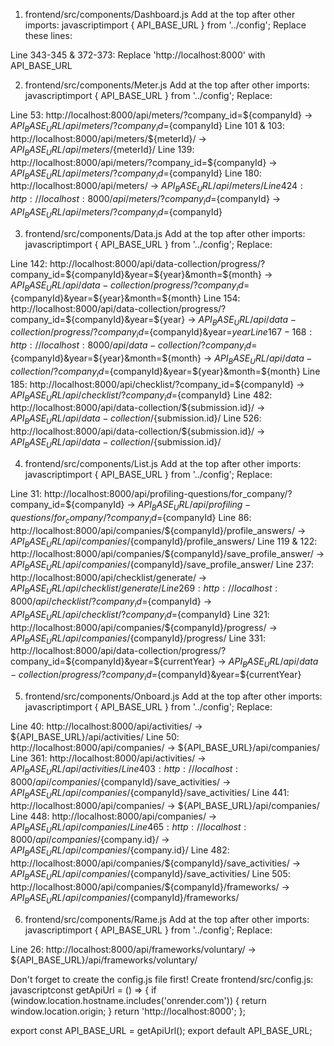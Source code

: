 1. frontend/src/components/Dashboard.js
Add at the top after other imports:
javascriptimport { API_BASE_URL } from '../config';
Replace these lines:

Line 343-345 & 372-373: Replace 'http://localhost:8000' with API_BASE_URL

2. frontend/src/components/Meter.js
Add at the top after other imports:
javascriptimport { API_BASE_URL } from '../config';
Replace:

Line 53: http://localhost:8000/api/meters/?company_id=${companyId} → ${API_BASE_URL}/api/meters/?company_id=${companyId}
Line 101 & 103: http://localhost:8000/api/meters/${meterId}/ → ${API_BASE_URL}/api/meters/${meterId}/
Line 139: http://localhost:8000/api/meters/?company_id=${companyId} → ${API_BASE_URL}/api/meters/?company_id=${companyId}
Line 180: http://localhost:8000/api/meters/ → ${API_BASE_URL}/api/meters/
Line 424: http://localhost:8000/api/meters/?company_id=${companyId} → ${API_BASE_URL}/api/meters/?company_id=${companyId}

3. frontend/src/components/Data.js
Add at the top after other imports:
javascriptimport { API_BASE_URL } from '../config';
Replace:

Line 142: http://localhost:8000/api/data-collection/progress/?company_id=${companyId}&year=${year}&month=${month} → ${API_BASE_URL}/api/data-collection/progress/?company_id=${companyId}&year=${year}&month=${month}
Line 154: http://localhost:8000/api/data-collection/progress/?company_id=${companyId}&year=${year} → ${API_BASE_URL}/api/data-collection/progress/?company_id=${companyId}&year=${year}
Line 167-168: http://localhost:8000/api/data-collection/?company_id=${companyId}&year=${year}&month=${month} → ${API_BASE_URL}/api/data-collection/?company_id=${companyId}&year=${year}&month=${month}
Line 185: http://localhost:8000/api/checklist/?company_id=${companyId} → ${API_BASE_URL}/api/checklist/?company_id=${companyId}
Line 482: http://localhost:8000/api/data-collection/${submission.id}/ → ${API_BASE_URL}/api/data-collection/${submission.id}/
Line 526: http://localhost:8000/api/data-collection/${submission.id}/ → ${API_BASE_URL}/api/data-collection/${submission.id}/

4. frontend/src/components/List.js
Add at the top after other imports:
javascriptimport { API_BASE_URL } from '../config';
Replace:

Line 31: http://localhost:8000/api/profiling-questions/for_company/?company_id=${companyId} → ${API_BASE_URL}/api/profiling-questions/for_company/?company_id=${companyId}
Line 86: http://localhost:8000/api/companies/${companyId}/profile_answers/ → ${API_BASE_URL}/api/companies/${companyId}/profile_answers/
Line 119 & 122: http://localhost:8000/api/companies/${companyId}/save_profile_answer/ → ${API_BASE_URL}/api/companies/${companyId}/save_profile_answer/
Line 237: http://localhost:8000/api/checklist/generate/ → ${API_BASE_URL}/api/checklist/generate/
Line 269: http://localhost:8000/api/checklist/?company_id=${companyId} → ${API_BASE_URL}/api/checklist/?company_id=${companyId}
Line 321: http://localhost:8000/api/companies/${companyId}/progress/ → ${API_BASE_URL}/api/companies/${companyId}/progress/
Line 331: http://localhost:8000/api/data-collection/progress/?company_id=${companyId}&year=${currentYear} → ${API_BASE_URL}/api/data-collection/progress/?company_id=${companyId}&year=${currentYear}

5. frontend/src/components/Onboard.js
Add at the top after other imports:
javascriptimport { API_BASE_URL } from '../config';
Replace:

Line 40: http://localhost:8000/api/activities/ → ${API_BASE_URL}/api/activities/
Line 50: http://localhost:8000/api/companies/ → ${API_BASE_URL}/api/companies/
Line 361: http://localhost:8000/api/activities/ → ${API_BASE_URL}/api/activities/
Line 403: http://localhost:8000/api/companies/${companyId}/save_activities/ → ${API_BASE_URL}/api/companies/${companyId}/save_activities/
Line 441: http://localhost:8000/api/companies/ → ${API_BASE_URL}/api/companies/
Line 448: http://localhost:8000/api/companies/ → ${API_BASE_URL}/api/companies/
Line 465: http://localhost:8000/api/companies/${company.id}/ → ${API_BASE_URL}/api/companies/${company.id}/
Line 482: http://localhost:8000/api/companies/${companyId}/save_activities/ → ${API_BASE_URL}/api/companies/${companyId}/save_activities/
Line 505: http://localhost:8000/api/companies/${companyId}/frameworks/ → ${API_BASE_URL}/api/companies/${companyId}/frameworks/

6. frontend/src/components/Rame.js
Add at the top after other imports:
javascriptimport { API_BASE_URL } from '../config';
Replace:

Line 26: http://localhost:8000/api/frameworks/voluntary/ → ${API_BASE_URL}/api/frameworks/voluntary/

Don't forget to create the config.js file first!
Create frontend/src/config.js:
javascriptconst getApiUrl = () => {
  if (window.location.hostname.includes('onrender.com')) {
    return window.location.origin;
  }
  return 'http://localhost:8000';
};

export const API_BASE_URL = getApiUrl();
export default API_BASE_URL;
